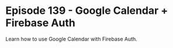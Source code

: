 # Episode 139 - Google Calendar + Firebase Auth

Learn how to use Google Calendar with Firebase Auth. 